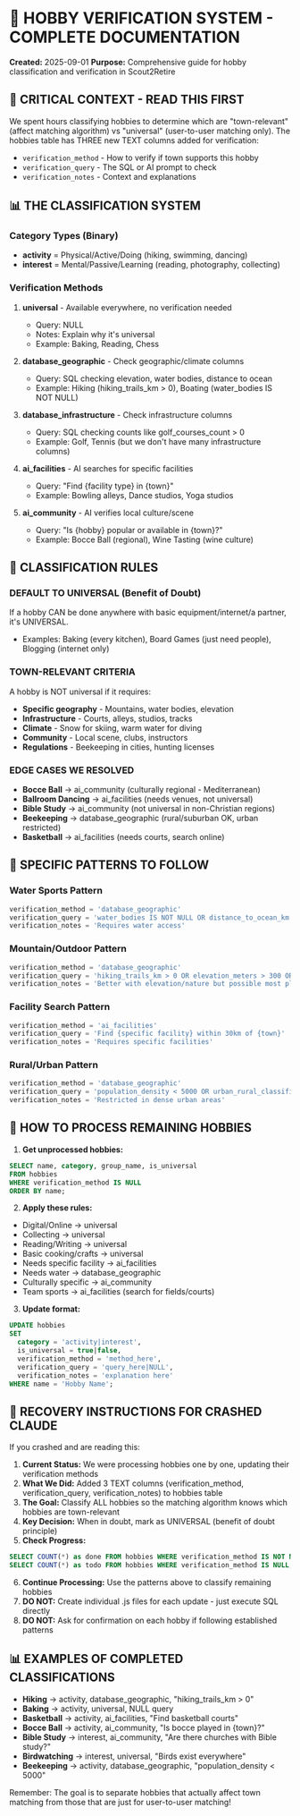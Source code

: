 # 🎯 HOBBY VERIFICATION SYSTEM - COMPLETE DOCUMENTATION
**Created:** 2025-09-01
**Purpose:** Comprehensive guide for hobby classification and verification in Scout2Retire

## 🚨 CRITICAL CONTEXT - READ THIS FIRST
We spent hours classifying hobbies to determine which are "town-relevant" (affect matching algorithm) vs "universal" (user-to-user matching only). The hobbies table has THREE new TEXT columns added for verification:
- `verification_method` - How to verify if town supports this hobby
- `verification_query` - The SQL or AI prompt to check
- `verification_notes` - Context and explanations

## 📊 THE CLASSIFICATION SYSTEM

### Category Types (Binary)
- **activity** = Physical/Active/Doing (hiking, swimming, dancing)
- **interest** = Mental/Passive/Learning (reading, photography, collecting)

### Verification Methods
1. **universal** - Available everywhere, no verification needed
   - Query: NULL
   - Notes: Explain why it's universal
   - Example: Baking, Reading, Chess

2. **database_geographic** - Check geographic/climate columns
   - Query: SQL checking elevation, water bodies, distance to ocean
   - Example: Hiking (hiking_trails_km > 0), Boating (water_bodies IS NOT NULL)

3. **database_infrastructure** - Check infrastructure columns
   - Query: SQL checking counts like golf_courses_count > 0
   - Example: Golf, Tennis (but we don't have many infrastructure columns)

4. **ai_facilities** - AI searches for specific facilities
   - Query: "Find {facility type} in {town}"
   - Example: Bowling alleys, Dance studios, Yoga studios

5. **ai_community** - AI verifies local culture/scene
   - Query: "Is {hobby} popular or available in {town}?"
   - Example: Bocce Ball (regional), Wine Tasting (wine culture)

## 🎯 CLASSIFICATION RULES

### DEFAULT TO UNIVERSAL (Benefit of Doubt)
If a hobby CAN be done anywhere with basic equipment/internet/a partner, it's UNIVERSAL.
- Examples: Baking (every kitchen), Board Games (just need people), Blogging (internet only)

### TOWN-RELEVANT CRITERIA
A hobby is NOT universal if it requires:
- **Specific geography** - Mountains, water bodies, elevation
- **Infrastructure** - Courts, alleys, studios, tracks
- **Climate** - Snow for skiing, warm water for diving
- **Community** - Local scene, clubs, instructors
- **Regulations** - Beekeeping in cities, hunting licenses

### EDGE CASES WE RESOLVED
- **Bocce Ball** → ai_community (culturally regional - Mediterranean)
- **Ballroom Dancing** → ai_facilities (needs venues, not universal)
- **Bible Study** → ai_community (not universal in non-Christian regions)
- **Beekeeping** → database_geographic (rural/suburban OK, urban restricted)
- **Basketball** → ai_facilities (needs courts, search online)

## 📝 SPECIFIC PATTERNS TO FOLLOW

### Water Sports Pattern
```sql
verification_method = 'database_geographic'
verification_query = 'water_bodies IS NOT NULL OR distance_to_ocean_km < 20 OR has_rivers = true OR has_lakes = true OR has_sea_access = true OR has_gulf_access = true'
verification_notes = 'Requires water access'
```

### Mountain/Outdoor Pattern
```sql
verification_method = 'database_geographic'
verification_query = 'hiking_trails_km > 0 OR elevation_meters > 300 OR geographic_features LIKE '%mountain%''
verification_notes = 'Better with elevation/nature but possible most places'
```

### Facility Search Pattern
```sql
verification_method = 'ai_facilities'
verification_query = 'Find {specific facility} within 30km of {town}'
verification_notes = 'Requires specific facilities'
```

### Rural/Urban Pattern
```sql
verification_method = 'database_geographic'
verification_query = 'population_density < 5000 OR urban_rural_classification IN ('rural', 'suburban')'
verification_notes = 'Restricted in dense urban areas'
```

## 🔄 HOW TO PROCESS REMAINING HOBBIES

1. **Get unprocessed hobbies:**
```sql
SELECT name, category, group_name, is_universal 
FROM hobbies 
WHERE verification_method IS NULL 
ORDER BY name;
```

2. **Apply these rules:**
- Digital/Online → universal
- Collecting → universal
- Reading/Writing → universal
- Basic cooking/crafts → universal
- Needs specific facility → ai_facilities
- Needs water → database_geographic
- Culturally specific → ai_community
- Team sports → ai_facilities (search for fields/courts)

3. **Update format:**
```sql
UPDATE hobbies
SET 
  category = 'activity|interest',
  is_universal = true|false,
  verification_method = 'method_here',
  verification_query = 'query_here|NULL',
  verification_notes = 'explanation here'
WHERE name = 'Hobby Name';
```

## 🚨 RECOVERY INSTRUCTIONS FOR CRASHED CLAUDE

If you crashed and are reading this:

1. **Current Status:** We were processing hobbies one by one, updating their verification methods
2. **What We Did:** Added 3 TEXT columns (verification_method, verification_query, verification_notes) to hobbies table
3. **The Goal:** Classify ALL hobbies so the matching algorithm knows which hobbies are town-relevant
4. **Key Decision:** When in doubt, mark as UNIVERSAL (benefit of doubt principle)
5. **Check Progress:**
```sql
SELECT COUNT(*) as done FROM hobbies WHERE verification_method IS NOT NULL;
SELECT COUNT(*) as todo FROM hobbies WHERE verification_method IS NULL;
```

6. **Continue Processing:** Use the patterns above to classify remaining hobbies
7. **DO NOT:** Create individual .js files for each update - just execute SQL directly
8. **DO NOT:** Ask for confirmation on each hobby if following established patterns

## 📊 EXAMPLES OF COMPLETED CLASSIFICATIONS

- **Hiking** → activity, database_geographic, "hiking_trails_km > 0"
- **Baking** → activity, universal, NULL query
- **Basketball** → activity, ai_facilities, "Find basketball courts"
- **Bocce Ball** → activity, ai_community, "Is bocce played in {town}?"
- **Bible Study** → interest, ai_community, "Are there churches with Bible study?"
- **Birdwatching** → interest, universal, "Birds exist everywhere"
- **Beekeeping** → activity, database_geographic, "population_density < 5000"

Remember: The goal is to separate hobbies that actually affect town matching from those that are just for user-to-user matching!